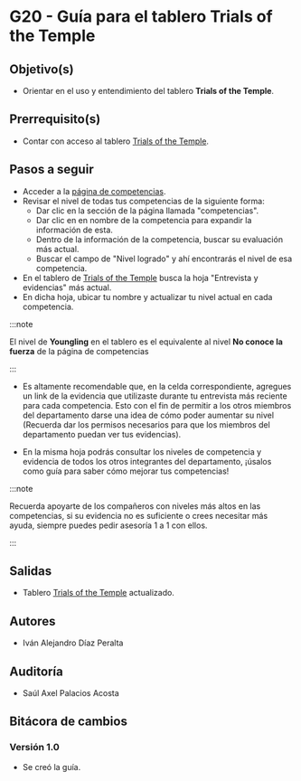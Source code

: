 # G20 - Guía para el tablero Trials of the Temple

## Objetivo(s)

- Orientar en el uso y entendimiento del tablero **Trials of the Temple**.

## Prerrequisito(s)

- Contar con acceso al tablero [Trials of the Temple](https://docs.google.com/spreadsheets/d/1MZ-7gZ1iUZPbCIa3G2UtK8B-_w1ipbHrO0hJMeRTozQ/edit#gid=1760954040).

## Pasos a seguir

- Acceder a la [página de competencias](https://app.gladio.com.mx/).
- Revisar el nivel de todas tus competencias de la siguiente forma:
  - Dar clic en la sección de la página llamada "competencias".
  - Dar clic en en nombre de la competencia para expandir la información de esta.
  - Dentro de la información de la competencia, buscar su evaluación más actual.
  - Buscar el campo de "Nivel logrado" y ahí encontrarás el nivel de esa competencia.
- En el tablero de [Trials of the Temple](https://docs.google.com/spreadsheets/d/1MZ-7gZ1iUZPbCIa3G2UtK8B-_w1ipbHrO0hJMeRTozQ/edit#gid=1760954040) busca la hoja "Entrevista y evidencias" más actual.
- En dicha hoja, ubicar tu nombre y actualizar tu nivel actual en cada competencia.

:::note

El nivel de **Youngling** en el tablero es el equivalente al nivel **No conoce la fuerza** de la página de competencias

:::

- Es altamente recomendable que, en la celda correspondiente, agregues un link de la evidencia que utilizaste durante tu entrevista más reciente para cada competencia. Esto con el fin de permitir a los otros miembros del departamento darse una idea de cómo poder aumentar su nivel (Recuerda dar los permisos necesarios para que los miembros del departamento puedan ver tus evidencias).

- En la misma hoja podrás consultar los niveles de competencia y evidencia de todos los otros integrantes del departamento, ¡úsalos como guía para saber cómo mejorar tus competencias!

:::note

Recuerda apoyarte de los compañeros con niveles más altos en las competencias, si su evidencia no es suficiente o crees necesitar más ayuda, siempre puedes pedir asesoría 1 a 1 con ellos.

:::

## Salidas

- Tablero [Trials of the Temple](https://docs.google.com/spreadsheets/d/1MZ-7gZ1iUZPbCIa3G2UtK8B-_w1ipbHrO0hJMeRTozQ/edit#gid=1760954040) actualizado.

## Autores

- Iván Alejandro Díaz Peralta

## Auditoría

- Saúl Axel Palacios Acosta

## Bitácora de cambios

### Versión 1.0

- Se creó la guía.

